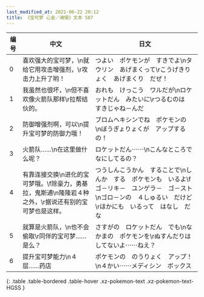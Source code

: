 ```yaml
---
last_modified_at: 2021-06-22 20:12
title: 《宝可梦 心金／魂银》文本 587
---
```

| 编号 | 中文 | 日文 |
| ---- | ---- | ---- |
| 0 | 喜欢强大的宝可梦，\n就给它用攻击增强剂，\r攻击力上升了哟！ | つよい　ポケモンが　すきでよ\nタウリン　あげまくって\rこうげきりょく　あげまくり　だぜ！ |
| 1 | 我虽然也很坏，\n但不喜欢像火箭队那样\r拉帮结伙的。 | おれも　けっこう　ワルだが\nロケットだん　みたいに\rつるむのは　すきじゃね－んだ |
| 2 | 防御增强剂啊，可以\n提升宝可梦的防御力哦！ | ブロムヘキシンでね　ポケモンの　\nぼうぎょりょくが　アップするの！ |
| 3 | 火箭队……\n在这里做什么呢？ | ロケットだん⋯⋯\nこんなところで　なにしてるの？ |
| 4 | 有靠连接交换\n进化的宝可梦哦。\f除豪力，勇基拉，鬼斯通\n隆隆岩４种之外，\r据说还有别的宝可梦也是这样。 | つうしんこうかん　することで\nしんか　する　ポケモンも　いるよ\fゴ－リキ－　ユンゲラ－　ゴ－スト\nゴロ－ンの　４しゅるい　だけど\rほかにも　いるって　はなし　だな |
| 5 | 就算是火箭队，\n也不会偷取\r同伴的宝可梦……是么？ | さすがの　ロケットだん　でも\nなかまの　ポケモンを\rぬすんだりは　してないよ⋯⋯ねえ？ |
| 6 | 提升宝可梦能力\n４层……药店 | ポケモンの　のうりょく　アップ！\n４かい⋯⋯メディシン　ボックス |
{: .table .table-bordered .table-hover .xz-pokemon-text .xz-pokemon-text-HGSS }